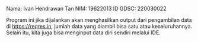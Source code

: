 Nama: Ivan Hendrawan Tan
NIM: 19622013
ID GDSC: 220030022

Program ini jika dijalankan akan menghasilkan output dari pengambilan data di https://reqres.in, jumlah data yang diambil bisa satu atau keseluruhannya. Selain itu, kita juga bisa menginput data diri sendiri melalui IDE.